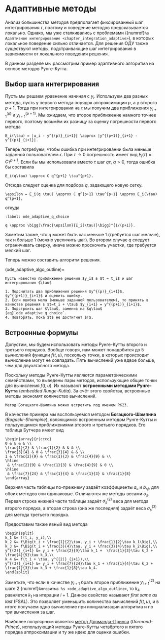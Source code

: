 # Адаптивные методы

Анализ большинства методов предполагает фиксированный шаг интегрирования $\tau$, поэтому и поведение методов предсказывается локально. Однако, мы уже сталкивались с проблемами ({numref}`%s Адаптивное интегрирование <chapter_integration_adaptive>`), в которых локальное поведение сильно отличается. Для решения ОДУ также существуют методы, подстраивающие шаг интегрирования в зависимости от локального поведения решения.

В данном разделе мы рассмотрим пример адаптивного алгоритма на основе методов Рунге-Кутта.

## Выбор шага интегрирования

Пусть мы решаем уравнение начиная с $y_i$. Используем два разных метода, пусть у первого метода порядок аппроксимации $p$, а у второго $p+1$. Тогда при интегрировании на $\tau$ мы получим два приближения $y^{(p)}_{i+1}$ и $y^{(p+1)}_{i+1}$. Мы ожидаем, что второе приближение намного точнее первого, поэтому возьмём их разницу за оценку погрешности первого метода 

```{math}
E_i(\tau) = |u_i - y^{(p)}_{i+1}| \approx |y^{(p+1)}_{i+1} - y^{(p)}_{i+1}|.
```

Теперь потребуем, чтобы ошибка при интегрировании была меньше заданной пользователем $\epsilon$. При $\tau \to 0$ погрешность имеет вид $E_i(\tau) \approx C \tau^{p+1}$. Если бы мы использовали вместо $\tau$ шаг $q \tau$, $q > 0$, тогда ошибка бы составила

```{math}
E_i(q\tau) \approx C q^{p+1} \tau^{p+1}.
```

Отсюда следует оценка для подбора $q$, задающего новую сетку.

```{math}
\epsilon = E_i(q \tau) \approx C q^{p+1} \tau^{p+1} \approx E_i(\tau) q^{p+1},
```

откуда

```{math}
:label: ode_adaptive_q_choice

q \approx \bigg(\frac{\epsilon}{E_i(\tau)}\bigg)^{1/(p+1)}.
```

Заметим также, что $q$ может быть как меньше $1$ (требуется шаг мельче), так и больше 1 (можно увеличить шаг). Во втором случае $q$ следует ограничивать сверху, иначе можно проскочить участки, где требуется мелкий шаг.

Теперь можно составить алгоритм решения.

(ode_adaptive_algo_outline)=
```{proof:algorithm} Адаптивное решение ОДУ
Пусть известно приближение решения $y_i$ в $t = t_i$ и шаг интегрирования $\tau$

1. Подсчитать два приближения решения $y^{(p)}_{i+1}$, $y^{(p+1)}_{i+1}$ и оценить ошибку.
2. Если ошибка мала (меньше заданной пользователем), то принять в качестве решения в $t=t_i + \tau$ $y_{i+1} = y^{(p+1)}_{i+1}$.
3. Подстроить шаг $\tau$, заменив на $q\tau$ {eq}`ode_adaptive_q_choice`.
4. Повторять, пока $t$ не достигнет $T$.
```

## Встроенные формулы

Допустим, мы будем использовать методы Рунге-Кутты второго и третьего порядков. Вообще говоря, нам может понадобится до 5 вычислений функции $f(t, u)$, поскольку точки, в которых происходит вычисление могут не совпадать. Пять вычислений уже вдвое больше, чем для двухэтапного метода.

Поскольку методы Рунге-Кутты являются параметрическими семействами, то выведены пары методов, использующие общие точки для вычисления $f(t, u)$. Их называют **встроенными методами Рунге-Кутта** (*embedded Runge-Kutta*). За счёт этого свойства, встроенные методы экономят количество вычислений.

```{margin}
Метод Богацкого-Шампина можно встретить под именем РК23.
```
В качестве примера мы воспользуемся методом **Богацкого-Шампина** (*Bogacki–Shampine*), являющимся встроенным методом Рунге-Кутты и пользующимся приближениями второго и третьего порядков. Его таблица Бутчера имеет вид

```{math}
\begin{array}{r|cccc}
0 & & & & \\
\frac{1}{2} & \frac{1}{2} & & & \\
\frac{3}{4} & 0 & \frac{3}{4} & & \\
1 & \frac{2}{9} & \frac{1}{3} & \frac{4}{9} & \\
\hline
 & \frac{2}{9} & \frac{1}{3} & \frac{4}{9} & 0 \\
\hline
 & \frac{7}{24} & \frac{1}{4} & \frac{1}{3} & \frac{1}{8}
\end{array}
```

Верхняя часть таблицы по-прежнему задаёт коэффициенты $a_s$ и $b_{sj}$, для обоих методов они одинаковые. Отличаются же методы весами $\sigma_s$. Первая строка нижней части таблицы задаёт $\sigma^{(2)}_s$ веса для метода второго порядка, а вторая строка (она же последняя) задаёт веса $\sigma^{(3)}_s$ для метода третьего порядка.

Предоставим также явный вид метода

```{math}
\begin{split}
k_1 &= f(t_i, y_i),\\
k_2 &= f\Big(t_i + \frac{1}{2}\tau, y_i + \frac{1}{2}\tau k_1\Big),\\
k_3 &= f\Big(t_i + \frac{3}{4}\tau, y_i + \frac{3}{4}\tau k_2\Big),\\
y^{(2)}_{i+1} &= y_i + \frac{2}{9}\tau k_1 +  \frac{1}{3}\tau k_2 +  \frac{4}{9}\tau k_3,\\
k_4 &= f(t_i + \tau, y^{(2)}_{i+1}),\\
y^{(3)}_{i+1} &= y_i + \frac{7}{24}\tau k_1 + \frac{1}{4}\tau k_2 + \frac{1}{3}\tau k_3 + \frac{1}{8}\tau k_4.
\end{split}
```

Заметьте, что если в качестве $y_{i+1}$ брать второе приближение $y^{(2)}_{i+1}$ на шаге 2 {numref}`Алгоритма %s <ode_adaptive_algo_outline>`, то $k_4$ равняется $k_1$ на итерации $i+1$.
Данное свойство называют *first same as last* (FSAL). Это позволяет уменьшить количество вычислений $f(t, u)$, и в итоге получаем одно вычисление при инициализации алгоритма и по три вычисления за шаг.

Наиболее популярным является [метод Дорманда-Принса](https://en.wikipedia.org/wiki/Dormand%E2%80%93Prince_method) (*Dormand-Prince*), использующий методы Рунге-Кутты четвёртого и пятого порядка аппроксимации и ту же идею для оценки ошибки.
